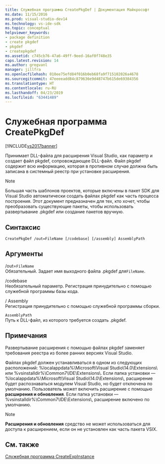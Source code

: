 ```yaml
---
title: Служебная программа CreatePkgDef | Документация Майкрософт
ms.date: 11/15/2016
ms.prod: visual-studio-dev14
ms.technology: vs-ide-sdk
ms.topic: conceptual
helpviewer_keywords:
- package definition
- create pkgdef
- pkgdef
- createpkgdef
ms.assetid: c745cb76-47a6-49ff-9eed-16af0f748e35
caps.latest.revision: 14
ms.author: gregvanl
manager: jillfra
ms.openlocfilehash: 010ee75efd84f016b0eb68fa9f715102026a4678
ms.sourcegitcommit: 47eeeeadd84c879636e9d48747b615de69384356
ms.translationtype: HT
ms.contentlocale: ru-RU
ms.lasthandoff: 04/23/2019
ms.locfileid: "63441489"
---
```

# <a name="createpkgdef-utility"></a>Служебная программа CreatePkgDef
[!INCLUDE[vs2017banner](../../includes/vs2017banner.md)]

Принимает DLL-файла для расширения Visual Studio, как параметр и создает файл pkgdef, сопровождающее DLL-файл. Файл pkgdef содержит всю информацию, которая в противном случае должна быть записана в системный реестр при установке расширения.  
  
> [!NOTE]
> Большая часть шаблонов проектов, которые включены в пакет SDK для Visual Studio автоматически создать файлах pkgdef как часть процесса построения. Этот документ предназначен для тех, кто хочет, чтобы преобразовать существующие пакеты, чтобы использовать развертывание .pkgdef или создание пакетов вручную.  
  
## <a name="syntax"></a>Синтаксис  
  
```  
CreatePkgDef /out=FileName [/codebase] [/assembly] AssemblyPath  
```  
  
## <a name="arguments"></a>Аргументы  
 /out=`FileName`  
 Обязательный. Задает имя выходного файла .pkgdef для`FileName`.  
  
 /codebase  
 Необязательный параметр. Регистрация принудительно с помощью служебной программы базы кода.  
  
 / Assembly  
 Регистрация принудительно с помощью служебной программы сборки.  
  
 `AssemblyPath`  
 Путь к DLL-файл, из которого требуется создать .pkgdef.  
  
## <a name="remarks"></a>Примечания  
 Развертывание расширения с помощью файлах pkgdef заменяет требования реестра из более ранних версиях Visual Studio.  
  
 Файлах pkgdef должен устанавливаться в одном из следующих расположений: %localappdata%\Microsoft\Visual Studio\14.0\Extensions\ или %vsinstalldir%\Common7\IDE\Extensions\\. Если папка установки — %localappdata%\Microsoft\Visual Studio\14.0\Extensions\\, расширение будет распознаваться модулем Visual Studio, но будет отключена по умолчанию. Пользователь может включить расширение с помощью **расширения и обновления**. Если папка установки — %vsinstalldir%\Common7\IDE\Extensions\\, расширение включено по умолчанию.  
  
> [!NOTE]
> **Расширения и обновления** средство не может использоваться для доступа к расширением, если он не установлен как часть пакета VSIX.  
  
## <a name="see-also"></a>См. также  
 [Служебная программа CreateExpInstance](../../extensibility/internals/createexpinstance-utility.md)
